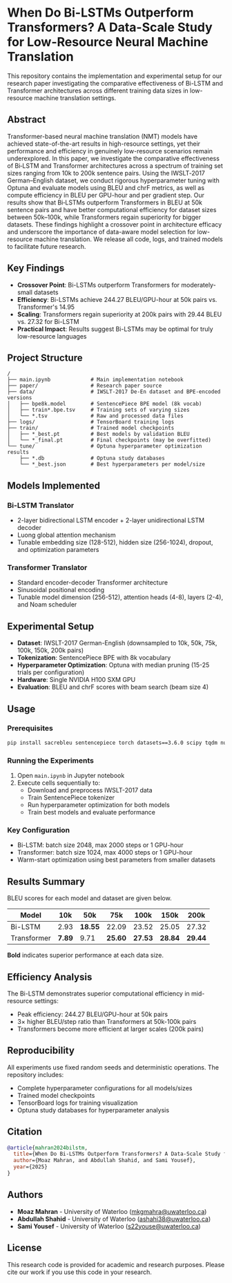 # When Do Bi-LSTMs Outperform Transformers? A Data-Scale Study for Low-Resource Neural Machine Translation

This repository contains the implementation and experimental setup for our research paper investigating the comparative effectiveness of Bi-LSTM and Transformer architectures across different training data sizes in low-resource machine translation settings.

## Abstract

Transformer-based neural machine translation (NMT) models have achieved state-of-the-art results in high-resource settings, yet their performance and efficiency in genuinely low-resource scenarios remain underexplored. In this paper, we investigate the comparative effectiveness of Bi‑LSTM and Transformer architectures across a spectrum of training set sizes ranging from 10k to 200k sentence pairs. Using the IWSLT‑2017 German–English dataset, we conduct rigorous hyperparameter tuning with Optuna and evaluate models using BLEU and chrF metrics, as well as compute efficiency in BLEU per GPU-hour and per gradient step. Our results show that Bi‑LSTMs outperform Transformers in BLEU at 50k sentence pairs and have better computational efficiency for dataset sizes between 50k–100k, while Transformers regain superiority for bigger datasets. These findings highlight a crossover point in architecture efficacy and underscore the importance of data-aware model selection for low-resource machine translation. We release all code, logs, and trained models to facilitate future research.

## Key Findings

- **Crossover Point**: Bi-LSTMs outperform Transformers for moderately-small datasets
- **Efficiency**: Bi-LSTMs achieve 244.27 BLEU/GPU-hour at 50k pairs vs. Transformer's 14.95
- **Scaling**: Transformers regain superiority at 200k pairs with 29.44 BLEU vs. 27.32 for Bi-LSTM
- **Practical Impact**: Results suggest Bi-LSTMs may be optimal for truly low-resource languages

## Project Structure

```
/
├── main.ipynb             # Main implementation notebook
├── paper/                 # Research paper source
├── data/                  # IWSLT-2017 De-En dataset and BPE-encoded versions
│   ├── bpe8k.model        # SentencePiece BPE model (8k vocab)
│   ├── train*.bpe.tsv     # Training sets of varying sizes
│   └── *.tsv              # Raw and processed data files
├── logs/                  # TensorBoard training logs
├── train/                 # Trained model checkpoints
│   ├── *_best.pt          # Best models by validation BLEU
│   └── *_final.pt         # Final checkpoints (may be overfitted)
└── tune/                  # Optuna hyperparameter optimization results
    ├── *.db               # Optuna study databases
    └── *_best.json        # Best hyperparameters per model/size
```

## Models Implemented

### Bi-LSTM Translator
- 2-layer bidirectional LSTM encoder + 2-layer unidirectional LSTM decoder
- Luong global attention mechanism
- Tunable embedding size (128-512), hidden size (256-1024), dropout, and optimization parameters

### Transformer Translator
- Standard encoder-decoder Transformer architecture
- Sinusoidal positional encoding
- Tunable model dimension (256-512), attention heads (4-8), layers (2-4), and Noam scheduler

## Experimental Setup

- **Dataset**: IWSLT-2017 German-English (downsampled to 10k, 50k, 75k, 100k, 150k, 200k pairs)
- **Tokenization**: SentencePiece BPE with 8k vocabulary
- **Hyperparameter Optimization**: Optuna with median pruning (15-25 trials per configuration)
- **Hardware**: Single NVIDIA H100 SXM GPU
- **Evaluation**: BLEU and chrF scores with beam search (beam size 4)

## Usage

### Prerequisites
```bash
pip install sacrebleu sentencepiece torch datasets==3.6.0 scipy tqdm numpy tensorboard optuna
```

### Running the Experiments
1. Open `main.ipynb` in Jupyter notebook
2. Execute cells sequentially to:
   - Download and preprocess IWSLT-2017 data
   - Train SentencePiece tokenizer
   - Run hyperparameter optimization for both models
   - Train best models and evaluate performance

### Key Configuration
- Bi-LSTM: batch size 2048, max 2000 steps or 1 GPU-hour
- Transformer: batch size 1024, max 4000 steps or 1 GPU-hour
- Warm-start optimization using best parameters from smaller datasets

## Results Summary
BLEU scores for each model and dataset are given below.

| Model | 10k | 50k | 75k | 100k | 150k | 200k |
|-------|-----|-----|-----|------|------|------|
| Bi-LSTM | 2.93 | **18.55** | 22.09 | 23.52 | 25.05 | 27.32 |
| Transformer | **7.89** | 9.71 | **25.60** | **27.53** | **28.84** | **29.44** |

**Bold** indicates superior performance at each data size.

## Efficiency Analysis

The Bi-LSTM demonstrates superior computational efficiency in mid-resource settings:
- Peak efficiency: 244.27 BLEU/GPU-hour at 50k pairs
- 3× higher BLEU/step ratio than Transformers at 50k-100k pairs
- Transformers become more efficient at larger scales (200k pairs)

## Reproducibility

All experiments use fixed random seeds and deterministic operations. The repository includes:
- Complete hyperparameter configurations for all models/sizes
- Trained model checkpoints
- TensorBoard logs for training visualization
- Optuna study databases for hyperparameter analysis

## Citation

```bibtex
@article{mahran2024bilstm,
  title={When Do Bi-LSTMs Outperform Transformers? A Data-Scale Study for Low-Resource Neural Machine Translation},
  author={Moaz Mahran, and Abdullah Shahid, and Sami Yousef},
  year={2025}
}
```

## Authors

- **Moaz Mahran** - University of Waterloo (mkgmahra@uwaterloo.ca)
- **Abdullah Shahid** - University of Waterloo (ashahi38@uwaterloo.ca)  
- **Sami Yousef** - University of Waterloo (s22youse@uwaterloo.ca)

## License

This research code is provided for academic and research purposes. Please cite our work if you use this code in your research.